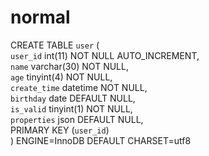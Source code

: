 # normal
CREATE TABLE `user` (                                   
          `user_id` int(11) NOT NULL AUTO_INCREMENT,            
          `name` varchar(30) NOT NULL,                          
          `age` tinyint(4) NOT NULL,                            
          `create_time` datetime NOT NULL,                      
          `birthday` date DEFAULT NULL,                         
          `is_valid` tinyint(1) NOT NULL,                       
          `properties` json DEFAULT NULL,                       
          PRIMARY KEY (`user_id`)                               
        ) ENGINE=InnoDB DEFAULT CHARSET=utf8
